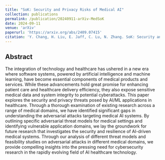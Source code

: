 ```yaml
---
title: "SoK: Security and Privacy Risks of Medical AI"
collection: publications
permalink: /publication/20240911-arXiv-MedSoK
date: 2024-09-11
venue: 'arXiv'
paperurl: 'https://arxiv.org/abs/2409.07415'
citation: 'Y. Chang, H. Liu, E. Jaff, C. Lu, N. Zhang. SoK: Security and Privacy Risks of Medical AI. arXiv, 2024'
---
```

## Abstract
The integration of technology and healthcare has ushered in a new era where software systems, powered by artificial intelligence and machine learning, have become essential components of medical products and services. While these advancements hold great promise for enhancing patient care and healthcare delivery efficiency, they also expose sensitive medical data and system integrity to potential cyberattacks. This paper explores the security and privacy threats posed by AI/ML applications in healthcare. Through a thorough examination of existing research across a range of medical domains, we have identified significant gaps in understanding the adversarial attacks targeting medical AI systems. By outlining specific adversarial threat models for medical settings and identifying vulnerable application domains, we lay the groundwork for future research that investigates the security and resilience of AI-driven medical systems. Through our analysis of different threat models and feasibility studies on adversarial attacks in different medical domains, we provide compelling insights into the pressing need for cybersecurity research in the rapidly evolving field of AI healthcare technology.
